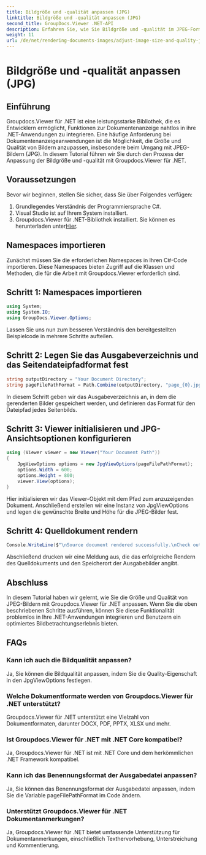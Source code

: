 ```yaml
---
title: Bildgröße und -qualität anpassen (JPG)
linktitle: Bildgröße und -qualität anpassen (JPG)
second_title: GroupDocs.Viewer .NET-API
description: Erfahren Sie, wie Sie Bildgröße und -qualität im JPEG-Format mit Groupdocs.Viewer für .NET optimieren. Verbessern Sie Ihr Erlebnis beim Anzeigen von Dokumenten.
weight: 11
url: /de/net/rendering-documents-images/adjust-image-size-and-quality-jpg/
---
```


# Bildgröße und -qualität anpassen (JPG)

## Einführung
Groupdocs.Viewer für .NET ist eine leistungsstarke Bibliothek, die es Entwicklern ermöglicht, Funktionen zur Dokumentenanzeige nahtlos in ihre .NET-Anwendungen zu integrieren. Eine häufige Anforderung bei Dokumentenanzeigeanwendungen ist die Möglichkeit, die Größe und Qualität von Bildern anzupassen, insbesondere beim Umgang mit JPEG-Bildern (JPG). In diesem Tutorial führen wir Sie durch den Prozess der Anpassung der Bildgröße und -qualität mit Groupdocs.Viewer für .NET.
## Voraussetzungen
Bevor wir beginnen, stellen Sie sicher, dass Sie über Folgendes verfügen:
1. Grundlegendes Verständnis der Programmiersprache C#.
2. Visual Studio ist auf Ihrem System installiert.
3.  Groupdocs.Viewer für .NET-Bibliothek installiert. Sie können es herunterladen unter[Hier](https://releases.groupdocs.com/viewer/net/).

## Namespaces importieren
Zunächst müssen Sie die erforderlichen Namespaces in Ihren C#-Code importieren. Diese Namespaces bieten Zugriff auf die Klassen und Methoden, die für die Arbeit mit Groupdocs.Viewer erforderlich sind.
## Schritt 1: Namespaces importieren
```csharp
using System;
using System.IO;
using GroupDocs.Viewer.Options;
```

Lassen Sie uns nun zum besseren Verständnis den bereitgestellten Beispielcode in mehrere Schritte aufteilen.
## Schritt 2: Legen Sie das Ausgabeverzeichnis und das Seitendateipfadformat fest
```csharp
string outputDirectory = "Your Document Directory";
string pageFilePathFormat = Path.Combine(outputDirectory, "page_{0}.jpg");
```
In diesem Schritt geben wir das Ausgabeverzeichnis an, in dem die gerenderten Bilder gespeichert werden, und definieren das Format für den Dateipfad jedes Seitenbilds.
## Schritt 3: Viewer initialisieren und JPG-Ansichtsoptionen konfigurieren
```csharp
using (Viewer viewer = new Viewer("Your Document Path"))
{
    JpgViewOptions options = new JpgViewOptions(pageFilePathFormat);
    options.Width = 600;
    options.Height = 800;
    viewer.View(options);
}
```
Hier initialisieren wir das Viewer-Objekt mit dem Pfad zum anzuzeigenden Dokument. Anschließend erstellen wir eine Instanz von JpgViewOptions und legen die gewünschte Breite und Höhe für die JPEG-Bilder fest.
## Schritt 4: Quelldokument rendern
```csharp
Console.WriteLine($"\nSource document rendered successfully.\nCheck output in {outputDirectory}.");
```
Abschließend drucken wir eine Meldung aus, die das erfolgreiche Rendern des Quelldokuments und den Speicherort der Ausgabebilder angibt.

## Abschluss
In diesem Tutorial haben wir gelernt, wie Sie die Größe und Qualität von JPEG-Bildern mit Groupdocs.Viewer für .NET anpassen. Wenn Sie die oben beschriebenen Schritte ausführen, können Sie diese Funktionalität problemlos in Ihre .NET-Anwendungen integrieren und Benutzern ein optimiertes Bildbetrachtungserlebnis bieten.
## FAQs
### Kann ich auch die Bildqualität anpassen?
Ja, Sie können die Bildqualität anpassen, indem Sie die Quality-Eigenschaft in den JpgViewOptions festlegen.
### Welche Dokumentformate werden von Groupdocs.Viewer für .NET unterstützt?
Groupdocs.Viewer für .NET unterstützt eine Vielzahl von Dokumentformaten, darunter DOCX, PDF, PPTX, XLSX und mehr.
### Ist Groupdocs.Viewer für .NET mit .NET Core kompatibel?
Ja, Groupdocs.Viewer für .NET ist mit .NET Core und dem herkömmlichen .NET Framework kompatibel.
### Kann ich das Benennungsformat der Ausgabedatei anpassen?
Ja, Sie können das Benennungsformat der Ausgabedatei anpassen, indem Sie die Variable pageFilePathFormat im Code ändern.
### Unterstützt Groupdocs.Viewer für .NET Dokumentanmerkungen?
Ja, Groupdocs.Viewer für .NET bietet umfassende Unterstützung für Dokumentanmerkungen, einschließlich Texthervorhebung, Unterstreichung und Kommentierung.